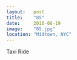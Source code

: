 ```yaml
---
layout:   post
title:    "85"
date:     2016-08-19
image:    "85.jpg"
location: "Midtown, NYC"
---
```


Taxi Ride
